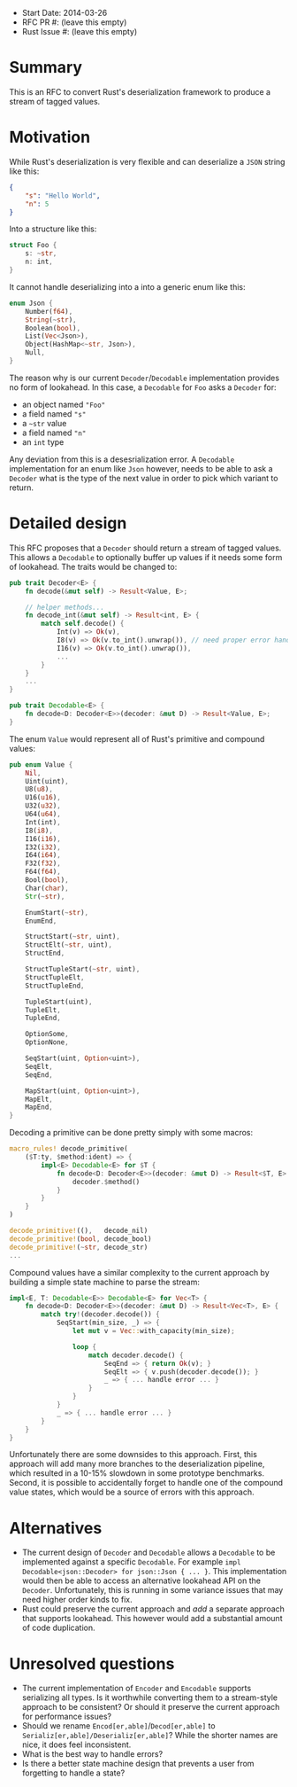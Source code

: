 - Start Date: 2014-03-26
- RFC PR #: (leave this empty)
- Rust Issue #: (leave this empty)

# Summary

This is an RFC to convert Rust's deserialization framework to produce a stream of
tagged values.

# Motivation

While Rust's deserialization is very flexible and can deserialize a `JSON`
string like this:

```json
{
    "s": "Hello World",
    "n": 5
}
```

Into a structure like this:

```rust
struct Foo {
    s: ~str,
    n: int,
}
```

It cannot handle deserializing into a into a generic enum like this:

```rust
enum Json {
    Number(f64),
    String(~str),
    Boolean(bool),
    List(Vec<Json>),
    Object(HashMap<~str, Json>),
    Null,
}
```

The reason why is our current `Decoder`/`Decodable` implementation provides no
form of lookahead. In this case, a `Decodable` for `Foo` asks a `Decoder` for:

 * an object named `"Foo"`
 * a field named `"s"`
 * a `~str` value
 * a field named `"n"`
 * an `int` type

Any deviation from this is a desesrialization error. A `Decodable`
implementation for an enum like `Json` however, needs to be able to ask a
`Decoder` what is the type of the next value in order to pick which variant to
return.


# Detailed design

This RFC proposes that a `Decoder` should return a stream of tagged values.
This allows a `Decodable` to optionally buffer up values if it needs some form
of lookahead. The traits would be changed to:

```rust
pub trait Decoder<E> {
    fn decode(&mut self) -> Result<Value, E>;

    // helper methods...
    fn decode_int(&mut self) -> Result<int, E> {
        match self.decode() {
            Int(v) => Ok(v),
            I8(v) => Ok(v.to_int().unwrap()), // need proper error handling...
            I16(v) => Ok(v.to_int().unwrap()),
            ...
        }
    }
    ...
}

pub trait Decodable<E> {
    fn decode<D: Decoder<E>>(decoder: &mut D) -> Result<Value, E>;
}
```

The enum `Value` would represent all of Rust's primitive and compound values:

```rust
pub enum Value {
    Nil,
    Uint(uint),
    U8(u8),
    U16(u16),
    U32(u32),
    U64(u64),
    Int(int),
    I8(i8),
    I16(i16),
    I32(i32),
    I64(i64),
    F32(f32),
    F64(f64),
    Bool(bool),
    Char(char),
    Str(~str),

    EnumStart(~str),
    EnumEnd,

    StructStart(~str, uint),
    StructElt(~str, uint),
    StructEnd,

    StructTupleStart(~str, uint),
    StructTupleElt,
    StructTupleEnd,

    TupleStart(uint),
    TupleElt,
    TupleEnd,

    OptionSome,
    OptionNone,

    SeqStart(uint, Option<uint>),
    SeqElt,
    SeqEnd,

    MapStart(uint, Option<uint>),
    MapElt,
    MapEnd,
}
```

Decoding a primitive can be done pretty simply with some macros:

```rust
macro_rules! decode_primitive(
    ($T:ty, $method:ident) => {
        impl<E> Decodable<E> for $T {
            fn decode<D: Decoder<E>>(decoder: &mut D) -> Result<$T, E> {
                decoder.$method()
            }
        }
    }
)

decode_primitive!((),   decode_nil)
decode_primitive!(bool, decode_bool)
decode_primitive!(~str, decode_str)
...
```

Compound values have a similar complexity to the current approach by building a
simple state machine to parse the stream:

```rust
impl<E, T: Decodable<E>> Decodable<E> for Vec<T> {
    fn decode<D: Decoder<E>>(decoder: &mut D) -> Result<Vec<T>, E> {
        match try!(decoder.decode()) {
            SeqStart(min_size, _) => {
                let mut v = Vec::with_capacity(min_size);

                loop {
                    match decoder.decode() {
                        SeqEnd => { return Ok(v); }
                        SeqElt => { v.push(decoder.decode()); }
                        _ => { ... handle error ... }
                    }
                }
            }
            _ => { ... handle error ... }
        }
    }
}
```

Unfortunately there are some downsides to this approach. First, this approach
will add many more branches to the deserialization pipeline, which resulted in
a 10-15% slowdown in some prototype benchmarks. Second, it is possible to
accidentally forget to handle one of the compound value states, which would be
a source of errors with this approach.

# Alternatives

 * The current design of `Decoder` and `Decodable` allows a `Decodable` to be
	 implemented against a specific `Decodable`. For example `impl
	 Decodable<json::Decoder> for json::Json { ... }`. This implementation would
   then be able to access an alternative lookahead API on the `Decoder`.
   Unfortunately, this is running in some variance issues that may need higher
   order kinds to fix.
 * Rust could preserve the current approach and *add* a separate approach that
   supports lookahead. This however would add a substantial amount of code
   duplication.

# Unresolved questions

 * The current implementation of `Encoder` and `Encodable` supports serializing
   all types. Is it worthwhile converting them to a stream-style approach to be
   consistent? Or should it preserve the current approach for performance issues?
 * Should we rename `Encod[er,able]`/`Decod[er,able]` to
   `Serializ[er,able]/Deserializ[er,able]`? While the shorter names are nice,
   it does feel inconsistent.
 * What is the best way to handle errors?
 * Is there a better state machine design that prevents a user from forgetting
   to handle a state?
